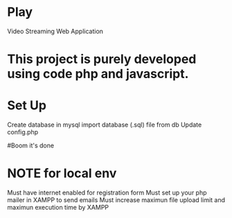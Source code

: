 # Play
Video Streaming Web Application

# This project is purely developed using code php and javascript.

# Set Up
Create database in mysql
import database (.sql) file from db
Update config.php

#Boom it's done

# NOTE for local env
Must have internet enabled for registration form
Must set up your php mailer in XAMPP to send emails
Must increase maximun file upload limit and maximun execution time by XAMPP
